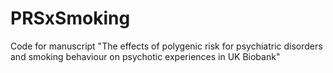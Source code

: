 # PRSxSmoking
Code for manuscript "The effects of polygenic risk for psychiatric disorders and smoking behaviour on psychotic experiences in UK Biobank"
